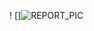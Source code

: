 
! []![REPORT_PIC](https://user-images.githubusercontent.com/84924789/202518939-1ae9dfde-b86b-45b9-bff5-f3fe9f3baf02.jpg)
